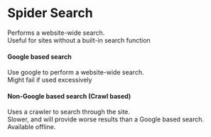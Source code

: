 # Spider Search  
Performs a website-wide search.  
Useful for sites without a built-in search function

#### Google based search
Use google to perform a website-wide search.  
Might fail if used excessively

#### Non-Google based search (Crawl based)
Uses a crawler to search through the site.  
Slower, and will provide worse results than a Google based search.  
Available offline.
